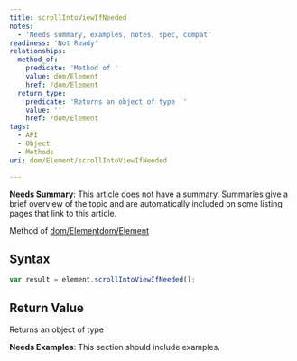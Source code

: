 ```yaml
---
title: scrollIntoViewIfNeeded
notes:
  - 'Needs summary, examples, notes, spec, compat'
readiness: 'Not Ready'
relationships:
  method_of:
    predicate: 'Method of '
    value: dom/Element
    href: /dom/Element
  return_type:
    predicate: 'Returns an object of type  '
    value: ''
    href: /dom/Element
tags:
  - API
  - Object
  - Methods
uri: dom/Element/scrollIntoViewIfNeeded

---
```

**Needs Summary**: This article does not have a summary. Summaries give a brief overview of the topic and are automatically included on some listing pages that link to this article.

Method of [dom/Element](/dom/Element)[dom/Element](/dom/Element)

## <span>Syntax</span>

``` js
var result = element.scrollIntoViewIfNeeded();
```

## <span>Return Value</span>

Returns an object of type<span></span>

**Needs Examples**: This section should include examples.

